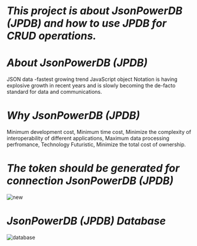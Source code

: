 # *This project is about JsonPowerDB (JPDB) and how to use JPDB for CRUD operations.*
# *About JsonPowerDB (JPDB)*
JSON data -fastest growing trend
 JavaScript object Notation  is having explosive growth in recent years and is slowly becoming the de-facto standard for data and communications.
 
 # *Why JsonPowerDB (JPDB)*
 Minimum development cost,
  Minimum time cost,
  Minimize the complexity of interoperability of different applications,
  Maximum data processing perfromance,
  Technology Futuristic,
  Minimize the total cost of ownership.
  
  # *The token should be generated for connection JsonPowerDB (JPDB)*
  ![new](https://user-images.githubusercontent.com/83212984/149261081-1622cf6e-f443-4328-b0bb-b0c102a36e81.png)

 
 # *JsonPowerDB (JPDB) Database*
 
 ![database](https://user-images.githubusercontent.com/83212984/149261481-b2becc34-a014-49dd-823f-c4772650e942.png)




